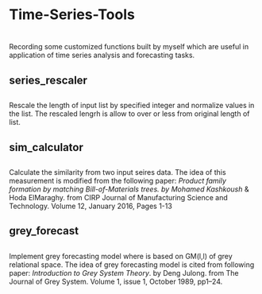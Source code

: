 # Time-Series-Tools <h1>
Recording some customized functions built by myself which are useful in application of time series analysis and forecasting tasks.

## series_rescaler <h2>
Rescale the length of input list by specified integer and normalize values in the list. The rescaled lengrh is allow to over or less from original length of list.

## sim_calculator <h2>
Calculate the similarity from two input seires data. The idea of this measurement is modified from the following paper:
*Product family formation by matching Bill-of-Materials trees. by Mohamed Kashkoush* & Hoda ElMaraghy.
from CIRP Journal of Manufacturing Science and Technology. Volume 12, January 2016, Pages 1-13

## grey_forecast <h2>
Implement grey forecasting model where is based on GM(l,l) of grey relational space.
The idea of grey forecasting model is cited from following paper:
*Introduction to Grey System Theory*. by Deng Julong.
from The Journal of Grey System. Volume 1, issue 1, October 1989, pp1–24.
